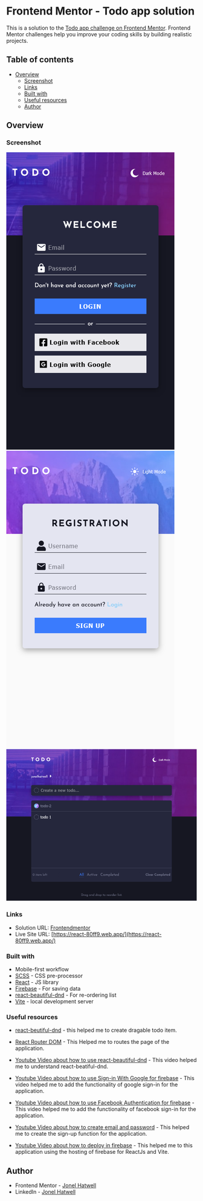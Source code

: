 # Frontend Mentor - Todo app solution

This is a solution to the [Todo app challenge on Frontend Mentor](https://www.frontendmentor.io/challenges/todo-app-Su1_KokOW). Frontend Mentor challenges help you improve your coding skills by building realistic projects.

## Table of contents

- [Overview](#overview)
  - [Screenshot](#screenshot)
  - [Links](#links)
  - [Built with](#built-with)
  - [Useful resources](#useful-resources)
  - [Author](#author)

## Overview

### Screenshot

![Login Page](./UI/todo-login.png)
![Sign-up Page](./UI/todo-registration.png)
![Main Page](./UI/todo-main.png)

### Links

- Solution URL: [Frontendmentor](https://www.frontendmentor.io/solutions/firebase-105-reactjs-reactbeautifuldnd-scss-authentication-CCcmHt8VYk)
- Live Site URL: [https://react-80ff9.web.app/](https://react-80ff9.web.app/)

### Built with

- Mobile-first workflow
- [SCSS](https://sass-lang.com/) - CSS pre-processor
- [React](https://reactjs.org/) - JS library
- [Firebase](https://firebase.google.com/) - For saving data
- [react-beautiful-dnd](https://github.com/atlassian/react-beautiful-dnd) - For re-ordering list
- [Vite](https://vitejs.dev/) -  local development server

### Useful resources

- [react-beutiful-dnd](https://github.com/atlassian/react-beautiful-dnd) - this helped me to create dragable todo item.

- [React Router DOM](https://v5.reactrouter.com/web/guides/quick-start) - This Helped me to routes the page of the application.

- [Youtube Video about how to use react-beautiful-dnd](https://www.youtube.com/watch?v=aYZRRyukuIw&t=60s) - This video helped me to understand react-beatiful-dnd.

- [Youtube Video about how to use Sign-in With Google for firebase](https://www.youtube.com/watch?v=cZAnibwI9u8&t=1457s) - This video helped me to add the functionality of google sign-in for the application.

- [Youtube Video about how to use Facebook Authentication for firebase](https://www.youtube.com/watch?v=kEfe9u5F_L0) - This video helped me to add the functionality of facebook sign-in for the application.

- [Youtube Video about how to create email and password](https://www.youtube.com/watch?v=x62aBvnRCKw&list=PLaPfwr_iF3CarlXMRMsgF6w4htzDg5tvh&index=2) - This helped me to create the sign-up function for the application.

- [Youtube Video about how to deploy in firebase](https://www.youtube.com/watch?v=uWA6gCJiOoQ) - This helped me to this application using the hosting of firebase for ReactJs and Vite.

## Author

- Frontend Mentor - [Jonel Hatwell](https://www.frontendmentor.io/profile/hatwell-jonel)
- LinkedIn - [Jonel Hatwell](https://www.linkedin.com/in/jonel-hatwell/)